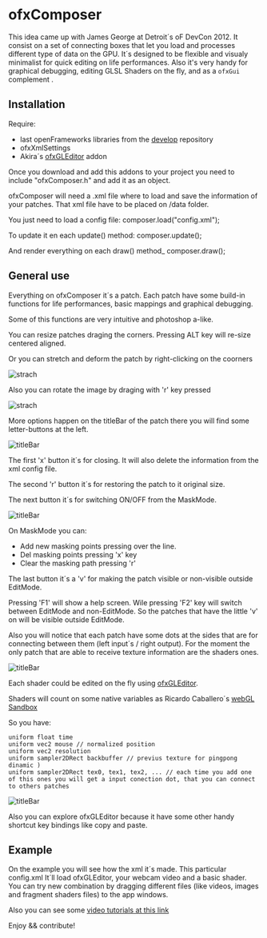 # ofxComposer

This idea came up with James George at Detroit´s oF DevCon 2012. It consist on a set of connecting boxes that let you load and processes different type of data on the GPU. 
It´s designed to be flexible and visualy minimalist for quick editing on life performances. Also it's very handy for graphical debugging, editing GLSL Shaders on the fly, and as a `ofxGui` complement . 

## Installation

Require:

 - last openFrameworks libraries from the [develop](https://github.com/patriciogonzalezvivo/openFrameworks/tree/develop) repository 
 - ofxXmlSettings 
 - Akira´s [ofxGLEditor](https://github.com/Akira-Hayasaka/ofxGLEditor) addon

Once you download and add this addons to your project you need to include "ofxComposer.h" and add it as an object. 

ofxComposer will need a .xml file where to load and save the information of your patches. That xml file have to be placed on /data folder. 

You just need to load a config file:
	composer.load("config.xml");

To update it en each update() method:
	composer.update();

And render everything on each draw() method_
	composer.draw();

## General use
Everything on ofxComposer it´s a patch. Each patch have some build-in functions for life performances, basic mappings and graphical debugging.

Some of this functions are very intuitive and photoshop a-like. 

You can resize patches draging the corners. Pressing ALT key will re-size centered aligned.

Or you can stretch and deform the patch by right-clicking on the coorners

![strach](http://patriciogonzalezvivo.com/images/ofxComposer-distort.png)

Also you can rotate the image by draging with 'r' key pressed

![strach](http://patriciogonzalezvivo.com/images/ofxComposer-rotate.png)

More options happen on the titleBar of the patch there you will find some letter-buttons at the left.

![titleBar](http://patriciogonzalezvivo.com/images/ofxComposer-titleBar.png)

The first 'x' button it´s for closing. It will also delete the information from the xml config file.

The second 'r' button it´s for restoring the patch to it original size.

The next button it´s for switching ON/OFF from the MaskMode.

![titleBar](http://patriciogonzalezvivo.com/images/ofxComposer-mask.png)

On MaskMode you can:
    
- Add new masking points pressing over the line.
- Del masking points pressing 'x' key
- Clear the masking path pressing 'r'

The last button it´s a 'v' for making the patch visible or non-visible outside EditMode. 

Pressing 'F1' will show a help screen. Wile pressing 'F2' key will switch between EditMode and non-EditMode. So the patches that have the little 'v' on will be visible outside EditMode.
    
Also you will notice that each patch have some dots at the sides  that are for connecting between them (left input´s / right output). For the moment the only patch that are able to receive texture information are the shaders ones.

![titleBar](http://patriciogonzalezvivo.com/images/ofxComposer-connect.png)

Each shader could be edited on the fly using [ofxGLEditor](https://github.com/Akira-Hayasaka/ofxGLEditor). 

Shaders will count on some native variables as Ricardo Caballero´s [webGL Sandbox](http://mrdoob.com/projects/glsl_sandbox/)

So you have:

    uniform float time
    uniform vec2 mouse // normalized position
    uniform vec2 resolution
    uniform sampler2DRect backbuffer // previus texture for pingpong dinamic )
    uniform sampler2DRect tex0, tex1, tex2, ... // each time you add one of this ones you will get a input conection dot, that you can connect to others patches 

![titleBar](http://patriciogonzalezvivo.com/images/ofxComposer-editShader.png)

Also you can explore ofxGLEditor because it have some other handy shortcut key bindings like copy and paste.

## Example

On the example you will see how the xml it´s made. This particular config.xml It´ll load ofxGLEditor, your webcam video and a basic shader. You can try new combination by dragging different files (like videos, images and fragment shaders files) to the app windows.

Also you can see some [video tutorials at this link](http://www.patriciogonzalezvivo.com/blog/?p=585&preview=true&preview_id=585&preview_nonce=76dfe3d870)

Enjoy && contribute!